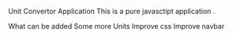 Unit Convertor Application
This is a pure javasctipt application .


What can be added
Some more Units
Improve css
Improve navbar
